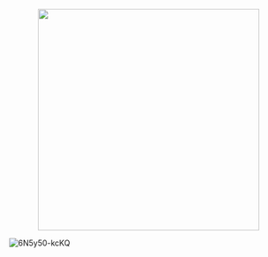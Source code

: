 <p align="center"><a href="https://laravel.com" target="_blank"><img src="https://raw.githubusercontent.com/laravel/art/master/logo-lockup/5%20SVG/2%20CMYK/1%20Full%20Color/laravel-logolockup-cmyk-red.svg" width="400"></a></p>


![6N5y50-kcKQ](https://user-images.githubusercontent.com/71076236/168779726-3161da3b-08ee-4107-8aae-d6e8d3dd42d9.jpg)
